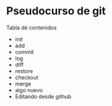 # Pseudocurso de git

Tabla de contenidos

- init
- add
- commit
- log
- diff
- restore
- checkout
- merge
- algo nuevo
- Editando desde github
